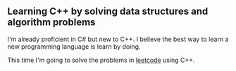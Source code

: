 ## Learning C++ by solving data structures and algorithm problems

I'm already proficient in C# but new to C++. I believe the best way to learn a new programming language is learn by doing. 

This time I'm going to solve the problems in [leetcode](https://leetcode.com/) using C++.
